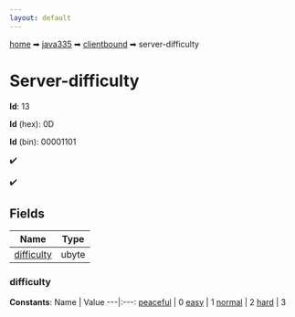 ```yaml
---
layout: default
---
```


[home](/) ➡ [java335](/protocol/java335) ➡ [clientbound](/protocol/java335/clientbound) ➡ server-difficulty

# Server-difficulty

**Id**: 13

**Id** (hex): 0D

**Id** (bin): 00001101

✔️

✔️

## Fields

Name | Type
---|---
[difficulty](#difficulty) | ubyte

### difficulty

**Constants**:
Name | Value
---|:---:
[peaceful](difficulty_peaceful) | 0
[easy](difficulty_easy) | 1
[normal](difficulty_normal) | 2
[hard](difficulty_hard) | 3

